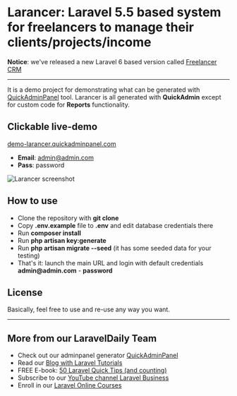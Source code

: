 # Larancer: Laravel 5.5 based system for freelancers to manage their clients/projects/income

__Notice__: we've released a new Laravel 6 based version called [Freelancer CRM](https://github.com/LaravelDaily/QuickAdminPanel-Freelancer-CRM)

- - - - -

It is a demo project for demonstrating what can be generated with [QuickAdminPanel](https://quickadminpanel.com) tool.
Larancer is all generated with __QuickAdmin__ except for custom code for __Reports__ functionality.

## Clickable live-demo

[demo-larancer.quickadminpanel.com](http://demo-larancer.quickadminpanel.com)

- __Email__: admin@admin.com
- __Pass__: password

![Larancer screenshot](https://quickadminpanel.com/assets/pages/demos/demo-larancer-01.png)

## How to use

- Clone the repository with __git clone__
- Copy __.env.example__ file to __.env__ and edit database credentials there
- Run __composer install__
- Run __php artisan key:generate__
- Run __php artisan migrate --seed__ (it has some seeded data for your testing)
- That's it: launch the main URL and login with default credentials __admin@admin.com__ - __password__

## License

Basically, feel free to use and re-use any way you want.

---

## More from our LaravelDaily Team

- Check out our adminpanel generator [QuickAdminPanel](https://quickadminpanel.com)
- Read our [Blog with Laravel Tutorials](https://laraveldaily.com)
- FREE E-book: [50 Laravel Quick Tips (and counting)](https://laraveldaily.com/free-e-book-40-laravel-quick-tips-and-counting/)
- Subscribe to our [YouTube channel Laravel Business](https://www.youtube.com/channel/UCTuplgOBi6tJIlesIboymGA)
- Enroll in our [Laravel Online Courses](https://laraveldaily.teachable.com/)
